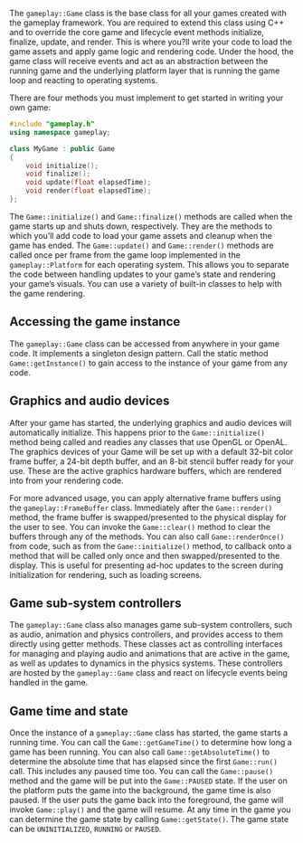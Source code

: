 The `gameplay::Game` class is the base class for all your games created with the gameplay framework. You are required to extend this class using C++ and to override the core game and lifecycle event methods initialize, finalize, update, and render. This is where you?ll write your code to load the game assets and apply game logic and rendering code. Under the hood, the game class will receive events and act as an abstraction between the running game and the underlying platform layer that is running the game loop and reacting to operating systems.

There are four methods you must implement to get started in writing your own game:

```c++
#include "gameplay.h"
using namespace gameplay;

class MyGame : public Game
{
    void initialize();
    void finalize();
    void update(float elapsedTime);
    void render(float elapsedTime);
};
```

The `Game::initialize()` and `Game::finalize()` methods are called when the game starts up and shuts down, respectively. They are the methods to which you’ll add code to load your game assets and cleanup when the game has ended. The `Game::update()` and `Game::render()` methods are called once per frame from the game loop implemented in the `gameplay::Platform` for each operating system. This allows you to separate the code between handling updates to your game’s state and rendering your game’s visuals. You can use a variety of built-in classes to help with the game rendering.

## Accessing the game instance

The `gameplay::Game` class can be accessed from anywhere in your game code. It implements a singleton design pattern. Call the static method `Game::getInstance()` to gain access to the instance of your game from any code.

## Graphics and audio devices

After your game has started, the underlying graphics and audio devices will automatically initialize. This happens prior to the `Game::initialize()` method being called and readies any classes that use OpenGL or OpenAL. The graphics devices of your Game will be set up with a default 32-bit color frame buffer, a 24-bit depth buffer, and an 8-bit stencil buffer ready for your use. These are the active graphics hardware buffers, which are rendered into from your rendering code.

For more advanced usage, you can apply alternative frame buffers using the `gameplay::FrameBuffer` class. Immediately after the `Game::render()` method, the frame buffer is swapped/presented to the physical display for the user to see. You can invoke the `Game::clear()` method to clear the buffers through any of the methods. You can also call `Game::renderOnce()` from code, such as from the `Game::initialize()` method, to callback onto a method that will be called only once and then swapped/presented to the display. This is useful for presenting ad-hoc updates to the screen during initialization for rendering, such as loading screens.

## Game sub-system controllers

The `gameplay::Game` class also manages game sub-system controllers, such as audio, animation and physics controllers, and provides access to them directly using getter methods. These classes act as controlling interfaces for managing and playing audio and animations that are active in the game, as well as updates to dynamics in the physics systems. These controllers are hosted by the `gameplay::Game` class and react on lifecycle events being handled in the game.

## Game time and state

Once the instance of a `gameplay::Game` class has started, the game starts a running time. You can call the `Game::getGameTime()` to determine how long a game has been running. You can also call `Game::getAbsoluteTime()` to determine the absolute time that has elapsed since the first `Game::run()` call. This includes any paused time too. You can call the `Game::pause()` method and the game will be put into the `Game::PAUSED` state. If the user on the platform puts the game into the background, the game time is also paused. If the user puts the game back into the foreground, the game will invoke `Game::play()` and the game will resume. At any time in the game you can determine the game state by calling `Game::getState()`. The game state can be `UNINITIALIZED`, `RUNNING` or `PAUSED`.
